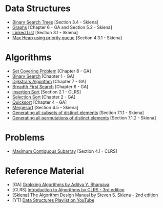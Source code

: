 # Data Structures
- [Binary Search Trees](/DataStructures/binary_search_trees.cpp) [Section 3.4 - Skiena]
- [Graphs](/DataStructures/graphs.cpp) [Chapter 6 - GA and Section 5.2 - Skiena]
- [Linked List](/DataStructures/linked_list.cpp) [Section 3.1 - Skiena]
- [Max Heap using priority queue](/DataStructures/priority_queue.cpp) [Section 4.3.1 - Skiena]


# Algorithms
- [Set Covering Problem](/Algorithms/set_covering_problem.py) [Chapter 8 - GA]
- [Binary Search](/Algorithms/binary_search.py) [Chapter 1 - GA]
- [Dijkstra's Algorithm](/Algorithms/dijkstra_algorithm.py) [Chapter 7 - GA]
- [Breadth First Search](/Algorithms/breadth_first_search.py)
[Chapter 6 - GA]
- [Insertion Sort](/Algorithms/insertion_sort.cpp) [Section 2.1 - CLRS]
- [Selection Sort](/Algorithms/selection_sort.py) [Chapter 2 - GA]
- [Quicksort](/Algorithms/quicksort.py) [Chapter 4 - GA]
- [Mergesort](/Algorithms/merge_sort.cpp) [Section 4.5 - Skiena]
- [Generating all subsets of distinct elements](/Algorithms/subsets.cpp) [Section 7.1.1 - Skiena]
- [Generating all permutations of distinct elements](/Algorithms/permutations.cpp) [Section 7.1.2 - Skiena]

# Problems
- [Maximum Contiguous Subarray](/Algorithms/maximum_subarray.py) [Section 4.1 - CLRS]

# Reference Material
- [GA] [Grokking Algorithms by Aditya Y. Bhargava](https://www.manning.com/books/grokking-algorithms)
- [CLRS] [Introduction to Algorithms by CLRS - 3rd edition](https://g.co/kgs/9FzkPV)
- [Skiena] [The Algorithm Design Manual by Steven S. Skiena - 2nd edition](https://g.co/kgs/7YhtuZ)
- [YT] [Data Structures Playlist on YouTube](https://www.youtube.com/playlist?list=PLDV1Zeh2NRsB6SWUrDFW2RmDotAfPbeHu)